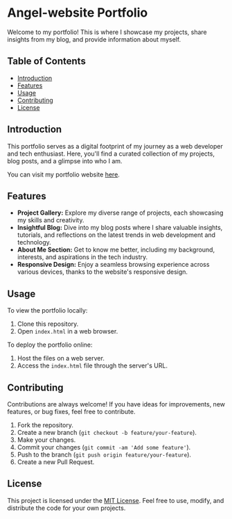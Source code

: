 # Angel-website Portfolio

Welcome to my portfolio! This is where I showcase my projects, share insights from my blog, and provide information about myself.

## Table of Contents

- [Introduction](#introduction)
- [Features](#features)
- [Usage](#usage)
- [Contributing](#contributing)
- [License](#license)

## Introduction

This portfolio serves as a digital footprint of my journey as a web developer and tech enthusiast. Here, you'll find a curated collection of my projects, blog posts, and a glimpse into who I am.

You can visit my portfolio website [here](https://danielgaudreault.github.io/Angel-website/).


## Features

- **Project Gallery:** Explore my diverse range of projects, each showcasing my skills and creativity.
- **Insightful Blog:** Dive into my blog posts where I share valuable insights, tutorials, and reflections on the latest trends in web development and technology.
- **About Me Section:** Get to know me better, including my background, interests, and aspirations in the tech industry.
- **Responsive Design:** Enjoy a seamless browsing experience across various devices, thanks to the website's responsive design.

## Usage

To view the portfolio locally:

1. Clone this repository.
2. Open `index.html` in a web browser.

To deploy the portfolio online:

1. Host the files on a web server.
2. Access the `index.html` file through the server's URL.

## Contributing

Contributions are always welcome! If you have ideas for improvements, new features, or bug fixes, feel free to contribute.

1. Fork the repository.
2. Create a new branch (`git checkout -b feature/your-feature`).
3. Make your changes.
4. Commit your changes (`git commit -am 'Add some feature'`).
5. Push to the branch (`git push origin feature/your-feature`).
6. Create a new Pull Request.

## License

This project is licensed under the [MIT License](LICENSE). Feel free to use, modify, and distribute the code for your own projects.
